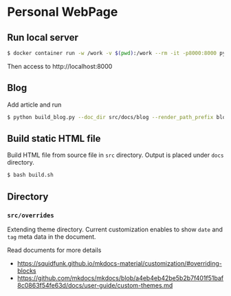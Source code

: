 # Personal WebPage

## Run local server

```sh
$ docker container run -w /work -v $(pwd):/work --rm -it -p8000:8000 python:3.8.2-buster bash -c "pip install -r requirements.txt && cd src && mkdocs serve --dev-addr 0.0.0.0:8000"
```

Then access to http://localhost:8000

## Blog

Add article and run

```sh
$ python build_blog.py --doc_dir src/docs/blog --render_path_prefix blog >src/docs/blog.md
```

## Build static HTML file

Build HTML file from source file in `src` directory. Output is placed under `docs` directory.

```sh
$ bash build.sh
```

## Directory

### `src/overrides`

Extending theme directory. Current customization enables to show `date` and `tag` meta data in the document.

Read documents for more details
- https://squidfunk.github.io/mkdocs-material/customization/#overriding-blocks
- https://github.com/mkdocs/mkdocs/blob/a4eb4eb42be5b2b7f401f51baf8c0863f54fe63d/docs/user-guide/custom-themes.md 
